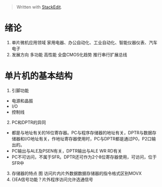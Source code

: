 > Written with [StackEdit](https://stackedit.io/).
# 绪论
1. 单片微机应用领域
家用电器、办公自动化、工业自动化、智能仪器仪表、汽车电子
2. 发展方向
多功能 高性能 全盘CMOS化趋势 推行串行扩展总线
# 单片机的基本结构
1. 引脚功能
- 电源和晶振
- I/O
- 控制线
2. PC和DPTR的异同
- 都是与地址有关的16位寄存器。PC与程序存储器的地址有关，DPTR与数据存储器和I/O地址有关，作地址寄存器使用时，PC与DPTR都是通过P0，P2口输出的。
- PC输出与ALE及PSEN有关，DPTR输出与ALE WR RD有关
- PC不可访问，不属于SFR。DPTR还可作为2个8位寄存器使用，可访问，位于SFR中
3. 存储器的特点 图
访问片内片外数据数据存储器的指令格式区别MOVX
4. {}EA信号功能？片外程序访问允许选通信号
<!--stackedit_data:
eyJoaXN0b3J5IjpbLTcwODEyNTQ1MCwtNDc1NTEzNjQ3LDE0MD
kzNjkxMzAsLTQ5NzgyMTkzMCw2MTYxMjE4MjUsMTg0NDI5Mzg5
OCwtNjE4MzM2MTIsLTc4ODgxOTI2OCwyMDM2ODg5OTgwLC0xMz
M2NzAwMzgzLDE2NTU1Nzg4MTgsMTgyOTY4NjA0NywtNTQ0NDE1
ODE3LDE4MDg4NTk0MjQsNzMwOTk4MTE2XX0=
-->